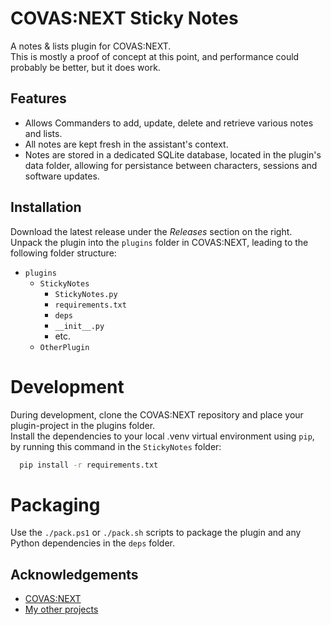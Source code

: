 # COVAS:NEXT Sticky Notes

A notes & lists plugin for COVAS:NEXT.  
This is mostly a proof of concept at this point, and performance could probably be better, but it does work.


## Features

- Allows Commanders to add, update, delete and retrieve various notes and lists.
- All notes are kept fresh in the assistant's context.
- Notes are stored in a dedicated SQLite database, located in the plugin's data folder, allowing for persistance between characters, sessions and software updates.


## Installation

Download the latest release under the *Releases* section on the right.  
Unpack the plugin into the `plugins` folder in COVAS:NEXT, leading to the following folder structure:
* `plugins`
    * `StickyNotes`
        * `StickyNotes.py`
        * `requirements.txt`
        * `deps`
        * `__init__.py`
        * etc.
    * `OtherPlugin`

# Development
During development, clone the COVAS:NEXT repository and place your plugin-project in the plugins folder.  
Install the dependencies to your local .venv virtual environment using `pip`, by running this command in the `StickyNotes` folder:
```bash
  pip install -r requirements.txt
```

# Packaging
Use the `./pack.ps1` or `./pack.sh` scripts to package the plugin and any Python dependencies in the `deps` folder.
    
## Acknowledgements

 - [COVAS:NEXT](https://github.com/RatherRude/Elite-Dangerous-AI-Integration)
 - [My other projects](https://github.com/MaverickMartyn)
